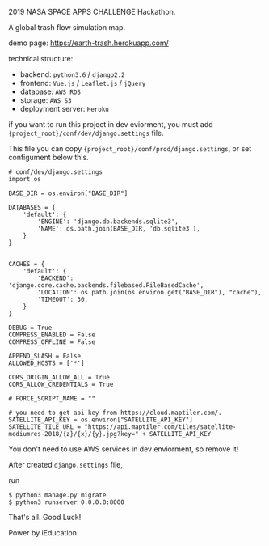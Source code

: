 2019 NASA SPACE APPS CHALLENGE Hackathon.

A global trash flow simulation map.

demo page: https://earth-trash.herokuapp.com/

technical structure: 

* backend: `python3.6` / `django2.2`
* frontend: `Vue.js` / `Leaflet.js` / `jQuery`
* database: `AWS RDS`
* storage: `AWS S3`
* deployment server: `Heroku`

if you want to run this project in dev eviorment, you must add `{project_root}/conf/dev/django.settings` file.

This file you can copy `{project_root}/conf/prod/django.settings`, or set configument below this.
```
# conf/dev/django.settings
import os

BASE_DIR = os.environ["BASE_DIR"]

DATABASES = {
    'default': {
        'ENGINE': 'django.db.backends.sqlite3',
        'NAME': os.path.join(BASE_DIR, 'db.sqlite3'),
    }
}


CACHES = {
    'default': {
        'BACKEND': 'django.core.cache.backends.filebased.FileBasedCache',
        'LOCATION': os.path.join(os.environ.get("BASE_DIR"), "cache"),
        'TIMEOUT': 30,
    }
}

DEBUG = True
COMPRESS_ENABLED = False
COMPRESS_OFFLINE = False

APPEND_SLASH = False
ALLOWED_HOSTS = ['*']

CORS_ORIGIN_ALLOW_ALL = True
CORS_ALLOW_CREDENTIALS = True

# FORCE_SCRIPT_NAME = ""

# you need to get api key from https://cloud.maptiler.com/.
SATELLITE_API_KEY = os.environ["SATELLITE_API_KEY"]
SATELLITE_TILE_URL = "https://api.maptiler.com/tiles/satellite-mediumres-2018/{z}/{x}/{y}.jpg?key=" + SATELLITE_API_KEY
```

You don't need to use AWS services in dev enviorment, so remove it!

After created `django.settings` file,

run 
```
$ python3 manage.py migrate
$ python3 runserver 0.0.0.0:8000
```

That's all. Good Luck!

Power by iEducation.
